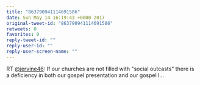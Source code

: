 ```yaml
---
title: "863790941114691586"
date: Sun May 14 16:19:43 +0000 2017
original-tweet-id: "863790941114691586"
retweets: 0
favorites: 0
reply-tweet-id: ""
reply-user-id: ""
reply-user-screen-name: ""
---
```

RT <a href="https://twitter.com/jervine46">@jervine46</a>: If our churches are not filled with "social outcasts" there is a deficiency in both our gospel presentation and our gospel l…
